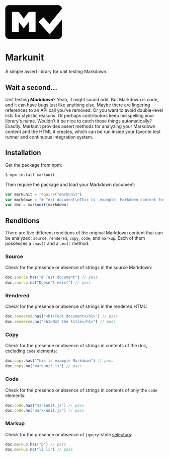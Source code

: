<img width="180" src="img/icon.png" alt="Markunit icon" />

# Markunit
A simple assert library for unit testing Markdown.

## Wait a second...
Unit testing ***Markdown***? Yeah, it might sound odd. But Markdown is code, and it can have bugs just like anything else. Maybe there are lingering references to an API call you’ve removed. Or you want to avoid double-level lists for stylistic reasons. Or perhaps contributors keep misspelling your library's name. Wouldn’t it be nice to catch those things automatically? Exactly. Markunit provides assert methods for analyzing your Markdown content and the HTML it creates, which can be run inside your favorite test runner and continuous integration system.

## Installation

Get the package from npm:
```bash
$ npm install markunit
```

Then require the package and load your Markdown document:
```js
var markunit = require("markunit")
var markdown = "# Test document\nThis is _example_ Markdown content for `markunit.js` documentation."
var doc = markunit(markdown)
```

## Renditions
There are five different renditions of the original Markdown content that can be analyzed: `source`, `rendered`, `copy`, `code`, and `markup`. Each of them possesses a `.has()` and a `.no()` method.

### Source
Check for the presence or absence of strings in the source Markdown:

```js
doc.source.has("# Test document") // pass
doc.source.no("Doesn't exist") // pass
```

### Rendered
Check for the presence or absence of strings in the rendered HTML:
```js
doc.rendered.has("<h1>Test document</h1>") // pass
doc.rendered.no("<h1>Not the title</h1>") // pass
```

### Copy
Check for the presence or absence of strings in contents of the doc, excluding `code` elements:
```js
doc.copy.has("This is example Markdown") // pass
doc.copy.no("markunit.js") // pass
```

### Code
Check for the presence or absence of strings in contents of only the `code` elements:
```js
doc.code.has("markunit.js") // pass
doc.code.no("mark-unit.js") // pass
```

### Markup
Check for the presence or absence of `jquery`-style [selectors](https://cheerio.js.org):
```js
doc.markup.has("p") // pass
doc.markup.no("li li") // pass
```
